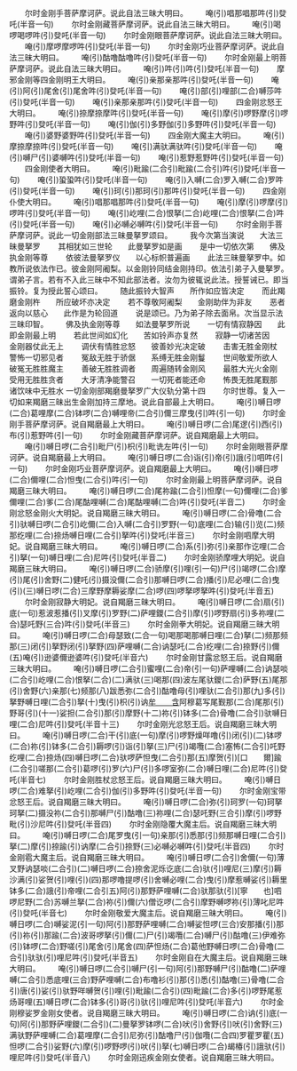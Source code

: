 <!-- { "loadSidebar": true } -->
　　尔时金刚手菩萨摩诃萨。说此自法三昧大明曰。
　　唵(引)唱那唱那吽(引)癹吒(半音一句)
　　尔时金刚藏菩萨摩诃萨。说此自法三昧大明曰。
　　唵(引)喝啰喝啰吽(引)癹吒(半音一句)
　　尔时金刚眼菩萨摩诃萨。说此自法三昧大明曰。
　　唵(引)摩啰摩啰吽(引)癹吒(半音一句)
　　尔时金刚巧业菩萨摩诃萨。说此自法三昧大明曰。
　　唵(引)酤噜酤噜吽(引)癹吒(半音一句)
　　尔时金刚最上明菩萨摩诃萨。说此自法三昧大明曰。
　　唵(引)吽(引)吽(引)癹吒(半音一句)
　　摩邪金刚等四金刚明王大明曰。
　　唵(引)亲那亲那吽(引)癹吒(半音一句)
　　唵(引)阿(引)尾舍(引)尾舍吽(引)癹吒(半音一句)
　　唵(引)部(引)哩部(二合)嚩莎吽(引)癹吒(半音一句)
　　唵(引)亲那亲那吽(引)癹吒(半音一句)
　　四金刚忿怒王大明曰。
　　唵(引)捺摩捺摩吽(引)癹吒(半音一句)
　　唵(引)摩(引)啰野摩(引)啰野吽(引)癹吒(半音一句)
　　唵(引)伽(引)多野伽(引)多野吽(引)癹吒(半音一句)
　　唵(引)婆野婆野吽(引)癹吒(半音一句)
　　四金刚大魔主大明曰。
　　唵(引)摩捺摩捺吽(引)癹吒(半音一句)
　　唵(引)满驮满驮吽(引)癹吒(半音一句)
　　唵(引)嚩尸(引)婆嚩吽(引)癹吒(半音一句)
　　唵(引)惹野惹野吽(引)癹吒(半音一句)
　　四金刚使者大明曰。
　　唵(引)毗踰(二合引)毗踰(二合引)吽(引)癹吒(半音一句)
　　唵(引)蛩蛩吽(引)癹吒(半音一句)
　　唵(引)入嚩(二合)罗入嚩(二合)罗吽(引)癹吒(半音一句)
　　唵(引)珂(引)那珂(引)那吽(引)癹吒(半音一句)
　　四金刚仆使大明曰。
　　唵(引)唱那唱那吽(引)癹吒(半音一句)
　　唵(引)摩(引)啰摩(引)啰吽(引)癹吒(半音一句)
　　唵(引)屹哩(二合)恨拏(二合)屹哩(二合)恨拏(二合)吽(引)癹吒(半音一句)
　　唵(引)必嚩必嚩吽(引)癹吒(半音一句)
　　尔时金刚手菩萨摩诃萨。说此一切金刚部法三昧曼拏罗颂曰。
　　我今次第当演说　　大法三昧曼拏罗
　　其相犹如三世轮　　此曼拏罗如是画
　　是中一切依次第　　佛及执金刚等尊
　　依彼法曼拏罗仪　　以心标帜普遍画
　　此法三昧曼拏罗中。如教所说依法作已。彼金刚阿阇梨。以金刚铃同结金刚持印。依法引弟子入曼拏罗。谓弟子言。若有不入此三昧中不知此部法者。汝勿为彼辄说此法。授誓诫已。即当振铃。复为授此誓心颂曰。
　　随此振铃大智声　　所作如应皆决定
　　而此羯磨金刚杵　　所应破坏亦决定
　　若不尊敬阿阇梨　　金刚助伴为非友
　　恶者返向以慈心　　此作是为轮回道
　　说是颂已。乃为弟子除去面帛。次当显示法三昧印智。
　　佛及执金刚等尊　　如法曼拏罗所说
　　一切有情寂静因　　此即金刚最上明
　　若此世间如幻化　　苦如铃声亦复然
　　寂静一切诸苦因　　金刚器仗此无上
　　调伏有情胜忿怒　　彼善妙光决定破
　　击害无胜金刚杖　　警怖一切邪见者
　　冤敌无胜于骄倨　　系缚无胜金刚鬘
　　世间敬爱所欲人　　破冤无胜胜魔主
　　善破无胜胜调者　　周遍随转金刚风
　　最胜大光火金刚　　受用无胜胜贪者
　　大牙清净能警召　　一切死者能还命
　　怖畏无胜尾觐那　　诸饮味中无胜水
一切金刚部羯磨曼拏罗广大仪轨分第十四
　　尔时世尊。复入一切如来羯磨三昧出生金刚加持三摩地。说此自部最上大明曰。
　　唵(引)嚩日啰(二合)葛哩摩(二合)钵啰(二合)嚩哩帝(二合引)儞三摩曳(引)吽(引一句)
　　尔时金刚手菩萨摩诃萨。说自羯磨最上大明曰。
　　唵(引)嚩日啰(二合)尾逻(引)西(引)布(引)惹野吽(引一句)
　　尔时金刚藏菩萨摩诃萨。说自羯磨最上大明曰。
　　唵(引)嚩日啰(二合引)毗尸(引)枳(引)毗诜左吽(引一句)
　　尔时金刚眼菩萨摩诃萨。说自羯磨最上大明曰。
　　唵(引)嚩日啰(二合)诣(引)帝(引)誐(引)呬吽(引一句)
　　尔时金刚巧业菩萨摩诃萨。说自羯磨最上大明曰。
　　唵(引)嚩日啰(二合)儞哩(二合)怛曳(二合引)吽(引一句)
　　尔时金刚最上明菩萨摩诃萨。说自羯磨三昧大明曰。
　　唵(引)嚩日啰(二合)尾祢踰(二合引)怛摩(一句)儞哩(二合)爹儞哩(二合)爹(二合)尾酤哩嚩(二合)尾酤哩嚩(二合)吽(引)癹吒(半音二)
　　尔时金刚忿怒金刚火大明妃。说自羯磨三昧大明曰。
　　唵(引)嚩日啰(二合)骨噜(二合引)驮嚩日啰(二合引)屹儞(二合)入嚩(二合引)罗野(一句)底哩(二合)输(引)览(二)频那纥哩(二合)捺炀嚩日哩(二合引)拏吽(引)癹吒(半音三)
　　尔时金刚呬摩大明妃。说自羯磨三昧大明曰。
　　唵(引)嚩日啰(二合)系(引)弥(引)亲那作讫哩(二合引)拏(一句)嚩日哩(二合)尼吽(引)癹吒(半音二)
　　尔时金刚骄摩哩大明妃。说自羯磨三昧大明曰。
　　唵(引)嚩日啰(二合)骄摩(引)哩(引一句)尸(引)竭啰(二合)摩(引)尾(引)舍野(二)健吒(引)摄没儞(二合引)那嚩日啰(二合)播(引)尼必哩(二合)曳(引)(三)嚩日啰(二合)三摩野摩耨娑摩(二合)啰(四)啰拏啰拏吽(引)癹吒(半音五)
　　尔时金刚寂静大明妃。说自羯磨三昧大明曰。
　　唵(引)嚩日啰(二合)扇(引)底(一句)惹波惹播(引)叉摩(引)罗野(二)萨哩鑁(二合引)摩(引)啰野扇(引)多祢哩(二合)瑟吒野(三合)吽(引)癹吒(半音三)
　　尔时金刚拳大明妃。说自羯磨三昧大明曰。
　　唵(引)嚩日啰(二合)母瑟致(二合一句)喝那喝那嚩日哩(二合)拏(二)频那频那(三)闭(引)拏野闭(引)拏野(四)萨哩嚩(二合)讷瑟吒(二合)纥哩(二合)捺野(引)儞(五)唵(引)逊婆儞逊婆吽(引)癹吒(半音六)
　　尔时金刚甘露忿怒王后。说自羯磨三昧大明曰。
　　唵(引)嚩日啰(二合引)蜜哩(二合)帝(引一句)萨哩嚩(二合)讷瑟啖(二合引)屹哩(二合)恨拏(二合)(二)满驮(三)喝那(四)波左尾驮鑁(二合)萨野(五)尾那(引)舍野(六)亲那(七)频那(八)跋悉弥(二合引)酤噜母(引)哩驮(二合引)那(九)多(引)拏野嚩日哩(二合引)拏(十)曳(引)枳(引)讷[牟　　含](二合)阿穆葛写尾觐那(二合)尾那(引)野哥(引)(十一)娑担(二合引)那(引)摩野(十二)祢(引)钵多(二合)骨噜(二合引)驮嚩日哩(二合)尼吽(引)癹吒(半音十三)
　　尔时金刚光忿怒王后。说自羯磨三昧大明曰。
　　唵(引)嚩日啰(二合)干(引)底(一句)摩(引)啰野燥咩噜(引)闭(引)(二)钵啰(二合)祢(引)钵多(二合引)耨啰(引)诣(引)拏(三)尸(引)竭囕(二合)塞怖(二合引)吒野纥哩(二合)捺炀(四)嚩日啰(二合)驮啰萨怛曳(二合引)那(五)摩贺(引)[口　　爾]踰(二合引)嗟那(二合引)葛啰(引)罗(六)尸(引)多啰室弥(二合)嚩日哩(二合)尼吽(引)癹吒(半音七)
　　尔时金刚胜杖忿怒王后。说自羯磨三昧大明曰。
　　唵(引)嚩日啰(二合)难拏(引)屹哩(二合引)伽(引)多野吽(引)癹吒(半音一句)
　　尔时金刚宝带忿怒王后。说自羯磨三昧大明曰。
　　唵(引)嚩日啰(二合)弥(引)珂罗(一句)珂拏珂拏(二)摄没祢(二合引)那嚩尸(引)酤噜(三)祢哩(二合)瑟吒野(三合引)摩(引)啰野毗(引)沙尼吽(引)癹吒(半音四)
　　尔时金刚隐覆大魔主后。说自羯磨三昧大明曰。
　　唵(引)嚩日啰(二合)尾罗曳(引一句)亲那(引)悉那(引)频那嚩日哩(二合引)拏(二)摩(引)捺踰(引)讷摩(二合引)捺野(三)必嚩必嚩吽(引)癹吒(半音四)
　　尔时金刚雹大魔主后。说自羯磨三昧大明曰。
　　唵(引)嚩日啰(二合引)舍儞(一句)薄叉野讷瑟啖(二合引)(二)嚩日啰(二合)捺舍泥烁讫底(二合)驮(引)哩尼(三)摩(引)耨沙满(引)娑贺(引)哩(引)(四)那啰噜提啰(引)舍嚩必哩(二合)曳(引)摩惹嚩娑(引)耨里钵多(二合)誐(引)帝哩(二合引五)阿(引)那野萨哩嚩(二合)驮那驮(引)[寧　　也]呬啰尼野(二合)苏嚩兰拏(二合)祢(引)儞(六)僧讫啰(二合引)摩野嚩啰祢(引)薄叱尼吽(引)癹吒(半音七)
　　尔时金刚敬爱大魔主后。说自羯磨三昧大明曰。
　　唵(引)嚩日啰(二合)嚩娑泥(引一句)阿(引)那野萨哩嚩(二合)嚩娑怛啰(三合)安那播(引)那(引)祢(引)那踰(二合)波哥啰拏(引)儞(二)尸(引)竭囕(二合)嚩尸(引)酤噜(三)伊难弥(引)钵啰(二合)野嗟(引)尾舍(引)尾舍(四)萨怛炀(二合)葛他野嚩日啰(二合)骨噜(二合引)驮驮(引)哩尼吽(引)癹吒(半音五)
　　尔时金刚自在大魔主后。说自羯磨三昧大明曰。
　　唵(引)嚩日啰(二合引)嚩尸(引一句)阿(引)那野嚩尸(引)酤噜(二)萨哩嚩(二合引)悉底哩(三合)野萨哩嚩(二合)布噜衫(引)那(引)悉(引)酤噜(三)骨噜(二合引)唐(引)娑(引)驮野咩嚩贺(引)哩(引)毗踰(二合引)(四)毗踰(二合)多(引)啰野尾惹炀哥哩(五)嚩日啰(二合)钵多(引)哥(引)驮(引)哩尼吽(引)癹吒(半音六)
　　尔时金刚穆娑罗金刚女使者。说自羯磨三昧大明曰。
　　唵(引)嚩日啰(二合)讷(引)底(一句)阿(引)那野萨哩鑁(二合引)(二)曼拏罗钵啰(二合)吠(引)舍野(引)吠(引)舍野(三)满驮野萨哩嚩(二合)葛哩摩(二合引)尼弥(引)酤噜尸(引)伽囕(二合四)罗瞿罗瞿(五)怛啰(二合引)娑野(六)摩(引)啰野啰(引)吠(引)拏(七)嚩日啰(二合)朅椿(引)誐驮(引)哩尼吽(引)癹吒(半音八)
　　尔时金刚迅疾金刚女使者。说自羯磨三昧大明曰。
